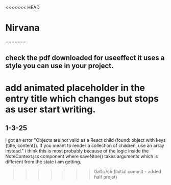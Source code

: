 <<<<<<< HEAD
# Nirvana
=======



## check the pdf downloaded for useeffect it uses a style you can use in your project.


# add animated placeholder in the entry title which changes but stops as user start writing.

## 1-3-25
  I got an error "Objects are not valid as a React child (found: object with keys {title, content}). If you meant to render a collection of children, use an array instead."
  i think this is most probably because of the logic inside the NoteContext.jsx component where saveNtoe() takes arguments which is different from the state i am getting.
>>>>>>> 0a0c7c5 (Initial commit - added half projet)

